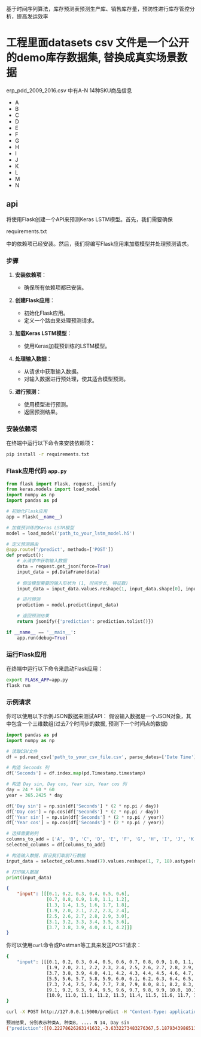 基于时间序列算法，库存预测表预测生产库、销售库存量，预防性进行库存管控分析，提高发运效率

# 工程里面datasets csv 文件是一个公开的demo库存数据集, 替换成真实场景数据
erp_pdd_2009_2016.csv 中有A-N 14种SKU商品信息
- A
- B
- C
- D
- E
- F
- G
- H
- I
- J
- K
- L
- M
- N
  
## api

将使用Flask创建一个API来预测Keras LSTM模型。首先，我们需要确保

requirements.txt

中的依赖项已经安装。然后，我们将编写Flask应用来加载模型并处理预测请求。

### 步骤

1. **安装依赖项**：
    - 确保所有依赖项都已安装。

2. **创建Flask应用**：
    - 初始化Flask应用。
    - 定义一个路由来处理预测请求。

3. **加载Keras LSTM模型**：
    - 使用Keras加载预训练的LSTM模型。

4. **处理输入数据**：
    - 从请求中获取输入数据。
    - 对输入数据进行预处理，使其适合模型预测。

5. **进行预测**：
    - 使用模型进行预测。
    - 返回预测结果。

### 安装依赖项

在终端中运行以下命令来安装依赖项：

```bash
pip install -r requirements.txt
```

### Flask应用代码 `app.py`

```python
from flask import Flask, request, jsonify
from keras.models import load_model
import numpy as np
import pandas as pd

# 初始化Flask应用
app = Flask(__name__)

# 加载预训练的Keras LSTM模型
model = load_model('path_to_your_lstm_model.h5')

# 定义预测路由
@app.route('/predict', methods=['POST'])
def predict():
    # 从请求中获取输入数据
    data = request.get_json(force=True)
    input_data = pd.DataFrame(data)
    
    # 假设模型需要的输入形状为 (1, 时间步长, 特征数)
    input_data = input_data.values.reshape(1, input_data.shape[0], input_data.shape[1])

    # 进行预测
    prediction = model.predict(input_data)

    # 返回预测结果
    return jsonify({'prediction': prediction.tolist()})

if __name__ == '__main__':
    app.run(debug=True)
```

### 运行Flask应用

在终端中运行以下命令来启动Flask应用：

```bash
export FLASK_APP=app.py
flask run
```

### 示例请求

你可以使用以下示例JSON数据来测试API： 假设输入数据是一个JSON对象，其中包含一个三维数组(过去7个时间步的数据, 预测下一个时间点的数据)

```python
import pandas as pd
import numpy as np

# 读取CSV文件
df = pd.read_csv('path_to_your_csv_file.csv', parse_dates=['Date Time'], index_col='Date Time')

# 构造 Seconds 列
df['Seconds'] = df.index.map(pd.Timestamp.timestamp)

# 构造 Day sin, Day cos, Year sin, Year cos 列
day = 24 * 60 * 60
year = 365.2425 * day

df['Day sin'] = np.sin(df['Seconds'] * (2 * np.pi / day))
df['Day cos'] = np.cos(df['Seconds'] * (2 * np.pi / day))
df['Year sin'] = np.sin(df['Seconds'] * (2 * np.pi / year))
df['Year cos'] = np.cos(df['Seconds'] * (2 * np.pi / year))

# 选择需要的列
columns_to_add = ['A', 'B', 'C', 'D', 'E', 'F', 'G', 'H', 'I', 'J', 'K', 'L', 'M', 'N', 'Day sin', 'Day cos', 'Year sin', 'Year cos']
selected_columns = df[columns_to_add]

# 构造输入数据，假设我们取前7行数据
input_data = selected_columns.head(7).values.reshape(1, 7, 18).astype(np.float32)

# 打印输入数据
print(input_data)

```

```json
{
    "input": [[[0.1, 0.2, 0.3, 0.4, 0.5, 0.6],
               [0.7, 0.8, 0.9, 1.0, 1.1, 1.2],
               [1.3, 1.4, 1.5, 1.6, 1.7, 1.8],
               [1.9, 2.0, 2.1, 2.2, 2.3, 2.4],
               [2.5, 2.6, 2.7, 2.8, 2.9, 3.0],
               [3.1, 3.2, 3.3, 3.4, 3.5, 3.6],
               [3.7, 3.8, 3.9, 4.0, 4.1, 4.2]]]
}
```

你可以使用`curl`命令或Postman等工具来发送POST请求：

```bash
{
    "input": [[[0.1, 0.2, 0.3, 0.4, 0.5, 0.6, 0.7, 0.8, 0.9, 1.0, 1.1, 1.2, 1.3, 1.4, 1.5, 1.6, 1.7, 1.8],
               [1.9, 2.0, 2.1, 2.2, 2.3, 2.4, 2.5, 2.6, 2.7, 2.8, 2.9, 3.0, 3.1, 3.2, 3.3, 3.4, 3.5, 3.6],
               [3.7, 3.8, 3.9, 4.0, 4.1, 4.2, 4.3, 4.4, 4.5, 4.6, 4.7, 4.8, 4.9, 5.0, 5.1, 5.2, 5.3, 5.4],
               [5.5, 5.6, 5.7, 5.8, 5.9, 6.0, 6.1, 6.2, 6.3, 6.4, 6.5, 6.6, 6.7, 6.8, 6.9, 7.0, 7.1, 7.2],
               [7.3, 7.4, 7.5, 7.6, 7.7, 7.8, 7.9, 8.0, 8.1, 8.2, 8.3, 8.4, 8.5, 8.6, 8.7, 8.8, 8.9, 9.0],
               [9.1, 9.2, 9.3, 9.4, 9.5, 9.6, 9.7, 9.8, 9.9, 10.0, 10.1, 10.2, 10.3, 10.4, 10.5, 10.6, 10.7, 10.8],
               [10.9, 11.0, 11.1, 11.2, 11.3, 11.4, 11.5, 11.6, 11.7, 11.8, 11.9, 12.0, 12.1, 12.2, 12.3, 12.4, 12.5, 12.6]]]
}

curl -X POST http://127.0.0.1:5000/predict -H "Content-Type: application/json" -d '{"input": [[[0.1, 0.2, 0.3, 0.4, 0.5, 0.6, 0.7, 0.8, 0.9, 1.0, 1.1, 1.2, 1.3, 1.4, 1.5, 1.6, 1.7, 1.8], [1.9, 2.0, 2.1, 2.2, 2.3, 2.4, 2.5, 2.6, 2.7, 2.8, 2.9, 3.0, 3.1, 3.2, 3.3, 3.4, 3.5, 3.6], [3.7, 3.8, 3.9, 4.0, 4.1, 4.2, 4.3, 4.4, 4.5, 4.6, 4.7, 4.8, 4.9, 5.0, 5.1, 5.2, 5.3, 5.4], [5.5, 5.6, 5.7, 5.8, 5.9, 6.0, 6.1, 6.2, 6.3, 6.4, 6.5, 6.6, 6.7, 6.8, 6.9, 7.0, 7.1, 7.2], [7.3, 7.4, 7.5, 7.6, 7.7, 7.8, 7.9, 8.0, 8.1, 8.2, 8.3, 8.4, 8.5, 8.6, 8.7, 8.8, 8.9, 9.0], [9.1, 9.2, 9.3, 9.4, 9.5, 9.6, 9.7, 9.8, 9.9, 10.0, 10.1, 10.2, 10.3, 10.4, 10.5, 10.6, 10.7, 10.8], [10.9, 11.0, 11.1, 11.2, 11.3, 11.4, 11.5, 11.6, 11.7, 11.8, 11.9, 12.0, 12.1, 12.2, 12.3, 12.4, 12.5, 12.6]]]}'

预测结果, 分别表示种类A, 种类B, .... N 14, Day sin
{"prediction":[[0.22278626263141632,-3.6332273483276367,5.187934398651123,121.45440673828125,14.705184936523438,11.681909561157227,3.4519293308258057,10.965514183044434,13.259306907653809,1944.6356201171875,4.166243553161621,6.757382392883301,261.5758361816406,14.526421546936035]]}
```
